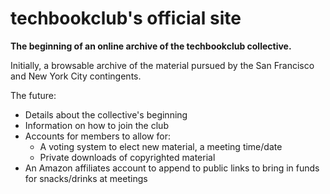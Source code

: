 techbookclub's official site
===================

**The beginning of an online archive of the techbookclub collective.**

Initially, a browsable archive of the material pursued by the San Francisco and New York City contingents.

The future:

- Details about the collective's beginning
- Information on how to join the club
- Accounts for members to allow for:
  - A voting system to elect new material, a meeting time/date
  - Private downloads of copyrighted material
- An Amazon affiliates account to append to public links to bring in funds for snacks/drinks at meetings
